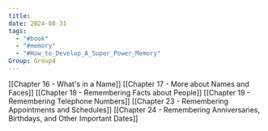 ```yaml
---
title: 
date: 2024-08-31
tags:
  - "#book"
  - "#memory"
  - "#How_to_Develop_A_Super_Power_Memory"
Group: Group4
---
```

[[Chapter 16 - What's in a Name]]
[[Chapter 17 - More about Names and Faces]]
[[Chapter 18 - Remembering Facts about People]]
[[Chapter 19 - Remembering Telephone Numbers]]
[[Chapter 23 - Remembering Appointments and Schedules]]
[[Chapter 24 - Remembering Anniversaries, Birthdays, and Other Important Dates]]

